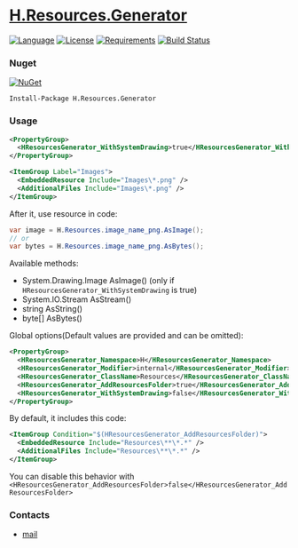 # [H.Resources.Generator](https://github.com/HavenDV/H.Resources.Generator/) 

[![Language](https://img.shields.io/badge/language-C%23-blue.svg?style=flat-square)](https://github.com/HavenDV/H.Resources.Generator/search?l=C%23&o=desc&s=&type=Code) 
[![License](https://img.shields.io/github/license/HavenDV/H.Resources.Generator.svg?label=License&maxAge=86400)](LICENSE.md) 
[![Requirements](https://img.shields.io/badge/Requirements-.NET%20Standard%202.0-blue.svg)](https://github.com/dotnet/standard/blob/master/docs/versions/netstandard2.0.md)
[![Build Status](https://github.com/HavenDV/H.Resources.Generator/workflows/.NET/badge.svg?branch=master)](https://github.com/HavenDV/H.Resources.Generator/actions?query=workflow%3A%22.NET%22)

### Nuget

[![NuGet](https://img.shields.io/nuget/dt/H.Resources.Generator.svg?style=flat-square&label=H.Resources.Generator)](https://www.nuget.org/packages/H.Resources.Generator/)

```
Install-Package H.Resources.Generator
```

### Usage

```xml
<PropertyGroup>
  <HResourcesGenerator_WithSystemDrawing>true</HResourcesGenerator_WithSystemDrawing>
</PropertyGroup>

<ItemGroup Label="Images">
  <EmbeddedResource Include="Images\*.png" />
  <AdditionalFiles Include="Images\*.png" />
</ItemGroup>
```

After it, use resource in code:
```cs
var image = H.Resources.image_name_png.AsImage();
// or
var bytes = H.Resources.image_name_png.AsBytes();
```

Available methods:
- System.Drawing.Image AsImage() (only if `HResourcesGenerator_WithSystemDrawing` is true)
- System.IO.Stream AsStream()
- string AsString()
- byte[] AsBytes()

Global options(Default values are provided and can be omitted):
```xml
<PropertyGroup>
  <HResourcesGenerator_Namespace>H</HResourcesGenerator_Namespace>
  <HResourcesGenerator_Modifier>internal</HResourcesGenerator_Modifier>
  <HResourcesGenerator_ClassName>Resources</HResourcesGenerator_ClassName>
  <HResourcesGenerator_AddResourcesFolder>true</HResourcesGenerator_AddResourcesFolder>
  <HResourcesGenerator_WithSystemDrawing>false</HResourcesGenerator_WithSystemDrawing>
</PropertyGroup>
```

By default, it includes this code:
```xml
<ItemGroup Condition="$(HResourcesGenerator_AddResourcesFolder)">
  <EmbeddedResource Include="Resources\**\*.*" />
  <AdditionalFiles Include="Resources\**\*.*" />
</ItemGroup>
```
You can disable this behavior with `<HResourcesGenerator_AddResourcesFolder>false</HResourcesGenerator_AddResourcesFolder>`

### Contacts
* [mail](mailto:havendv@gmail.com)
